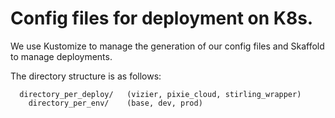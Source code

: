 # Config files for deployment on K8s.

We use Kustomize to manage the generation of our config files
and Skaffold to manage deployments.

The directory structure is as follows:

```
  directory_per_deploy/   (vizier, pixie_cloud, stirling_wrapper)
    directory_per_env/    (base, dev, prod)
```
